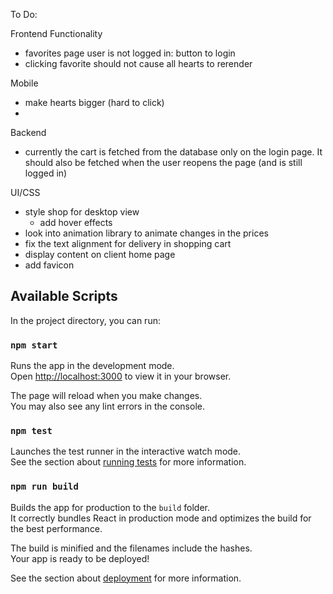 To Do:

Frontend Functionality
- favorites page user is not logged in: button to login
- clicking favorite should not cause all hearts to rerender

Mobile
- make hearts bigger (hard to click)
- 

Backend
- currently the cart is fetched from the database only on the login page. It should also
  be fetched when the user reopens the page (and is still logged in)


UI/CSS
- style shop for desktop view
  - add hover effects
- look into animation library to animate changes in the prices
- fix the text alignment for delivery in shopping cart
- display content on client home page
- add favicon

## Available Scripts

In the project directory, you can run:

### `npm start`

Runs the app in the development mode.\
Open [http://localhost:3000](http://localhost:3000) to view it in your browser.

The page will reload when you make changes.\
You may also see any lint errors in the console.

### `npm test`

Launches the test runner in the interactive watch mode.\
See the section about [running tests](https://facebook.github.io/create-react-app/docs/running-tests) for more information.

### `npm run build`

Builds the app for production to the `build` folder.\
It correctly bundles React in production mode and optimizes the build for the best performance.

The build is minified and the filenames include the hashes.\
Your app is ready to be deployed!

See the section about [deployment](https://facebook.github.io/create-react-app/docs/deployment) for more information.




